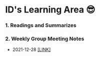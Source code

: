 # ID's Learning Area 😎

### 1. Readings and Summarizes


### 2. Weekly Group Meeting Notes 

- 2021-12-28 [[LINK]](weekly_meeting/20211228.md)
